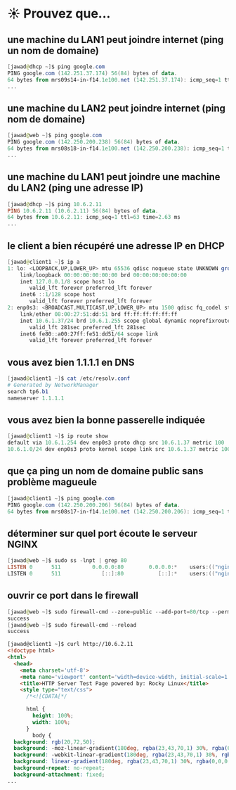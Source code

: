 # ☀️ Prouvez que...

## une machine du LAN1 peut joindre internet (ping un nom de domaine)

```powershell
[jawad@dhcp ~]$ ping google.com
PING google.com (142.251.37.174) 56(84) bytes of data.
64 bytes from mrs09s14-in-f14.1e100.net (142.251.37.174): icmp_seq=1 ttl=111 time=20.8 ms
...
```

## une machine du LAN2 peut joindre internet (ping nom de domaine)

```powershell
[jawad@web ~]$ ping google.com
PING google.com (142.250.200.238) 56(84) bytes of data.
64 bytes from mrs08s18-in-f14.1e100.net (142.250.200.238): icmp_seq=1 ttl=111 time=18.8 ms
...
```

## une machine du LAN1 peut joindre une machine du LAN2 (ping une adresse IP)

```powershell
[jawad@dhcp ~]$ ping 10.6.2.11
PING 10.6.2.11 (10.6.2.11) 56(84) bytes of data.
64 bytes from 10.6.2.11: icmp_seq=1 ttl=63 time=2.63 ms
...
```

## le client a bien récupéré une adresse IP en DHCP

```powershell
[jawad@client1 ~]$ ip a
1: lo: <LOOPBACK,UP,LOWER_UP> mtu 65536 qdisc noqueue state UNKNOWN group default qlen 1000
    link/loopback 00:00:00:00:00:00 brd 00:00:00:00:00:00
    inet 127.0.0.1/8 scope host lo
       valid_lft forever preferred_lft forever
    inet6 ::1/128 scope host
       valid_lft forever preferred_lft forever
2: enp0s3: <BROADCAST,MULTICAST,UP,LOWER_UP> mtu 1500 qdisc fq_codel state UP group default qlen 1000
    link/ether 08:00:27:51:dd:51 brd ff:ff:ff:ff:ff:ff
    inet 10.6.1.37/24 brd 10.6.1.255 scope global dynamic noprefixroute enp0s3
       valid_lft 281sec preferred_lft 281sec
    inet6 fe80::a00:27ff:fe51:dd51/64 scope link
       valid_lft forever preferred_lft forever
```

## vous avez bien 1.1.1.1 en DNS

```powershell
[jawad@client1 ~]$ cat /etc/resolv.conf
# Generated by NetworkManager
search tp6.b1
nameserver 1.1.1.1
```

## vous avez bien la bonne passerelle indiquée

```powershell
[jawad@client1 ~]$ ip route show
default via 10.6.1.254 dev enp0s3 proto dhcp src 10.6.1.37 metric 100
10.6.1.0/24 dev enp0s3 proto kernel scope link src 10.6.1.37 metric 100
```

## que ça ping un nom de domaine public sans problème magueule

```powershell
[jawad@client1 ~]$ ping google.com
PING google.com (142.250.200.206) 56(84) bytes of data.
64 bytes from mrs08s17-in-f14.1e100.net (142.250.200.206): icmp_seq=1 ttl=112 time=19.5 ms
```

## déterminer sur quel port écoute le serveur NGINX

```powershell
[jawad@web ~]$ sudo ss -lnpt | grep 80
LISTEN 0      511          0.0.0.0:80        0.0.0.0:*    users:(("nginx",pid=1638,fd=6),("nginx",pid=1637,fd=6))
LISTEN 0      511             [::]:80           [::]:*    users:(("nginx",pid=1638,fd=7),("nginx",pid=1637,fd=7))
```

## ouvrir ce port dans le firewall

```powershell
[jawad@web ~]$ sudo firewall-cmd --zone=public --add-port=80/tcp --permanent
success
[jawad@web ~]$ sudo firewall-cmd --reload
success
```

```html
[jawad@client1 ~]$ curl http://10.6.2.11
<!doctype html>
<html>
  <head>
    <meta charset='utf-8'>
    <meta name='viewport' content='width=device-width, initial-scale=1'>
    <title>HTTP Server Test Page powered by: Rocky Linux</title>
    <style type="text/css">
      /*<![CDATA[*/

      html {
        height: 100%;
        width: 100%;
      }
        body {
  background: rgb(20,72,50);
  background: -moz-linear-gradient(180deg, rgba(23,43,70,1) 30%, rgba(0,0,0,1) 90%)  ;
  background: -webkit-linear-gradient(180deg, rgba(23,43,70,1) 30%, rgba(0,0,0,1) 90%) ;
  background: linear-gradient(180deg, rgba(23,43,70,1) 30%, rgba(0,0,0,1) 90%);
  background-repeat: no-repeat;
  background-attachment: fixed;
...
```